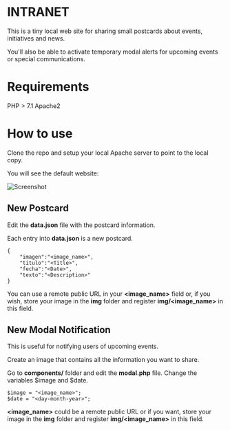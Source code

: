 # INTRANET

This is a tiny local web site for sharing small postcards about events, initiatives and news.

You'll also be able to activate temporary modal alerts for upcoming events or special communications.

# Requirements

PHP > 7.1
Apache2

# How to use

Clone the repo and setup your local Apache server to point to the local copy. 

You will see the default website:

![Screenshot](https://raw.githubusercontent.com/jcatanop/intranet/main/img/Captura%20desde%202023-10-15%2008-26-15.png)

## New Postcard

Edit the **data.json** file with the postcard information. 

Each entry into **data.json** is a new postcard.

~~~
{
    "imagen":"<image_name>",
    "titulo":"<Title>",
    "fecha":"<Date>",
    "texto":"<Description>"
}
~~~

You can use a remote public URL in your **<image_name>** field or, if you wish, store your image in the **img** folder and register **img/<image_name>** in this field.

## New Modal Notification

This is useful for notifying users of upcoming events.

Create an image that contains all the information you want to share.

Go to **components/** folder and edit the **modal.php** file. 
Change the variables $image and $date.

~~~
$image = "<image_name>";
$date = "<day-month-year>";
~~~

**<image_name>** could be a remote public URL or if you want, store your image in the **img** folder and register **img/<image_name>** in this field.
